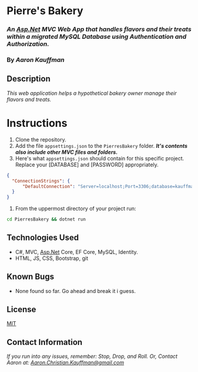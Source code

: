 # Pierre's Bakery

### ***An [Asp.Net](http://asp.Net) MVC Web App that handles flavors and their treats within a migrated MySQL Database using Authentication and Authorization.***

### **By *Aaron Kauffman***

## **Description**

*This web application helps a hypothetical bakery owner manage their flavors and treats.* 

# Instructions

1. Clone the repository.
2. Add the file `appsettings.json` to the `PierresBakery` folder. ***It's contents also include other MVC files and folders.***
3. Here's what `appsettings.json` should contain for this specific project. Replace your [DATABASE] and [PASSWORD] appropriately.

```json
{
  "ConnectionStrings": {
      "DefaultConnection": "Server=localhost;Port=3306;database=kauffman_aaron;uid=root;pwd=password;"
  }
}
```

1. From the uppermost directory of your project run:

```bash
cd PierresBakery && dotnet run
```

## **Technologies Used**

- C#, MVC, [Asp.Net](http://asp.Net) Core, EF Core, MySQL, Identity.
- HTML, JS, CSS, Bootstrap, git

## **Known Bugs**

- None found so far. Go ahead and break it i guess.

## **License**

[MIT](https://choosealicense.com/licenses/mit/)

## **Contact Information**

*If you run into any issues, remember: Stop, Drop, and Roll. Or, Contact Aaron at: [Aaron.Christian.Kauffman@gmail.com](mailto:Aaron.Christian.Kauffman@gmail.com)*